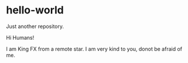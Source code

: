 # hello-world
Just another repository.

Hi Humans!

I am King FX from a remote star. 
I am very kind to you, donot be afraid of me.
